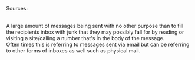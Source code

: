 Sources:

\
A large amount of messages being sent with no other purpose than to fill the recipients inbox with junk that they may possibly fall for by reading or visiting a site/calling a number that's in the body of the message. 
\
Often times this is referring to messages sent via email but can be referring to other forms of inboxes as well such as physical mail.

